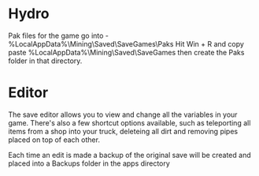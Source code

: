 # Hydro

Pak files for the game go into - %LocalAppData%\Mining\Saved\SaveGames\Paks
Hit Win + R and copy paste %LocalAppData%\Mining\Saved\SaveGames then create the Paks folder in that directory.

# Editor
The save editor allows you to view and change all the variables in your game. There's also a few shortcut options available, such as teleporting all items from a shop into your truck, deleteing all dirt and removing pipes placed on top of each other.

Each time an edit is made a backup of the original save will be created and placed into a Backups folder in the apps directory
